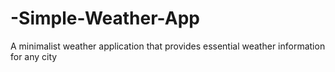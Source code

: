 # -Simple-Weather-App
A minimalist weather application that provides essential weather information for any city
